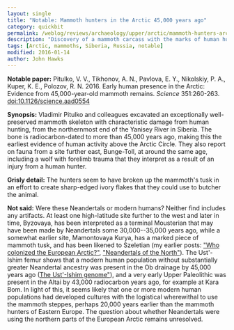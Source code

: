 ```yaml
---
layout: single
title: "Notable: Mammoth hunters in the Arctic 45,000 years ago"
category: quickbit
permalink: /weblog/reviews/archaeology/upper/arctic/mammoth-hunters-arctic-pitulko-2016.html
description: "Discovery of a mammoth carcass with the marks of human hunting pushes the date for high-latitude occupation older."
tags: [Arctic, mammoths, Siberia, Russia, notable]
modified: 2016-01-14
author: John Hawks
---
```


**Notable paper:** Pitulko, V. V., Tikhonov, A. N., Pavlova, E. Y., Nikolskiy, P. A., Kuper, K. E., Polozov, R. N. 2016. Early human presence in the Arctic: Evidence from 45,000-year-old mammoth remains. <em>Science</em> 351:260-263. <a href="http://dx.doi.org/10.1126/science.aad0554">doi:10.1126/science.aad0554</a>

**Synopsis:** Vladimir Pitulko and colleagues excavated an exceptionally well-preserved mammoth skeleton with characteristic damage from human hunting, from the northernmost end of the Yanisey River in Siberia. The bone is radiocarbon-dated to more than 45,000 years ago, making this the earliest evidence of human activity above the Arctic Circle. They also report on fauna from a site further east, Bunge-Toll, at around the same age, including a wolf with forelimb trauma that they interpret as a result of an injury from a human hunter. 

**Grisly detail:** The hunters seem to have broken up the mammoth's tusk in an effort to create sharp-edged ivory flakes that they could use to butcher the animal. 

**Not said:** Were these Neandertals or modern humans? Neither find includes any artifacts. At least one high-latitude site further to the west and later in time, Byzovaya, has been interpreted as a terminal Mousterian that may have been made by Neandertals some 30,000--35,000 years ago, while a somewhat earlier site, Mamontovaya Kurya, has a marked piece of mammoth tusk, and has been likened to Szeletian (my earlier posts: <a href="http://johnhawks.net/weblog/reviews/early_modern/arctic/pavlov_2001_arctic_europe.html">"Who colonized the European Arctic?"</a>, <a href="http://johnhawks.net/weblog/reviews/neandertals/late/neandertals-arctic-byzovaya-slimak-2011.html">"Neandertals of the North"</a>). The Ust'-Ishim femur shows that a modern human population without substantially greater Neandertal ancestry was present in the Ob drainage by 45,000 years ago (<a href="http://johnhawks.net/weblog/reviews/ancient-genomes/ust-ishim-fu-2014.html">The Ust'-Ishim genome"</a>), and a very early Upper Paleolithic was present in the Altai by 43,000 radiocarbon years ago, for example at Kara Bom. In light of this, it seems likely that one or more modern human populations had developed cultures with the logistical wherewithal to use the mammoth steppes, perhaps 20,000 years earlier than the mammoth hunters of Eastern Europe. The question about whether Neandertals were using the northern parts of the European Arctic remains unresolved. 
